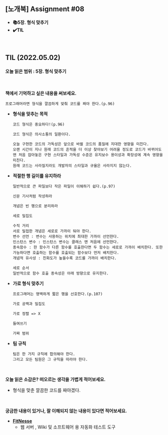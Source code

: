 ## [노개북] Assignment #08

- **📚5장. 형식 맞추기**
- **✔️TIL**

<br>

## TIL (2022.05.02)
#### 오늘 읽은 범위 : 5장. 형식 맞추기

<br>


**책에서 기억하고 싶은 내용을 써보세요.**

```
프로그래머라면 형식을 깔끔하게 맞춰 코드를 짜야 한다.(p.96)
```

- **형식을 맞추는 목적**
  ```
  코드 형식은 중요하다!(p.96)
  
  코드 형식은 의사소통의 일환이다.
  
  오늘 구현한 코드의 가독성은 앞으로 바뀔 코드의 품질에 지대한 영향을 미친다.
  오랜 시간이 지나 원래 코드의 흔적을 더 이상 찾아보기 어려울 정도로 코드가 바뀌어도 맨 처음 잡아놓은 구현 스타일과 가독성 수준은 유지보수 용이성과 확장성에 계속 영향을 미친다. 
  원래 코드는 사라질지라도 개발자의 스타일과 규율은 사라지지 않는다.
  ```
  
- **적절한 행 길이를 유지하라**
  ```
  일반적으로 큰 파일보다 작은 파일이 이해하기 쉽다.(p.97)
  
  신문 기사처럼 작성하라
  
  개념은 빈 행으로 분리하라
  
  세로 밀집도
  
  수직 거리
  서로 밀접한 개념은 세로로 가까이 둬야 한다.
  변수 선언 : 변수는 사용하는 위치에 최대한 가까이 선언한다.
  인스턴스 변수 : 인스턴스 변수는 클래스 맨 처음에 선언한다.
  종속함수 : 한 함수가 다른 함수를 호출한다면 두 함수는 세로로 가까이 배치한다. 또한 가능하다면 호출하는 함수를 호출되는 함수보다 먼저 배치한다.
  개념적 유사성 : 친화도가 높을수록 코드를 가까이 배치한다.
  
  세로 순서
  일반적으로 함수 호출 종속성은 아래 방향으로 유지한다.
  ```
  
- **가로 형식 맞추기**
  ```
  프로그래머는 명백하게 짧은 행을 선호한다.(p.107)
  
  가로 공백과 밀집도
  
  가로 정렬 => X
  
  들여쓰기
  
  가짜 범위
  ```
  
- **팀 규칙**
  ```
  팀은 한 가지 규칙에 합의해야 한다. 
  그리고 모든 팀원은 그 규칙을 따라야 한다. 
  ```

<br>

**오늘 읽은 소감은? 떠오르는 생각을 가볍게 적어보세요.**
- 형식을 맞춘 깔끔한 코드를 짜야겠다.

<br>

**궁금한 내용이 있거나, 잘 이해되지 않는 내용이 있다면 적어보세요.**
- [**FitNesse**](https://en.wikipedia.org/wiki/FitNesse)
  -  웹 서버 , Wiki 및 소프트웨어 용 자동화 테스트 도구

